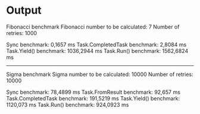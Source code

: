 # Output

Fibonacci benchmark
Fibonacci number to be calculated: 7
Number of retries: 1000

Sync benchmark: 0,1657 ms
Task.CompletedTask benchmark: 2,8084 ms
Task.Yield() benchmark: 1036,2944 ms
Task.Run() benchmark: 1562,6824 ms

_______________________________

Sigma benchmark
Sigma number to be calculated: 10000
Number of retries: 10000

Sync benchmark: 78,4899 ms
Task.FromResult benchmark: 92,657 ms
Task.CompletedTask benchmark: 191,5219 ms
Task.Yield() benchmark: 1120,073 ms
Task.Run() benchmark: 924,0923 ms
